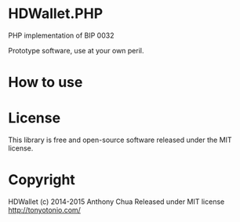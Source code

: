 HDWallet.PHP
============

PHP implementation of BIP 0032 

Prototype software, use at your own peril.

# How to use


# License

This library is free and open-source software released under the MIT
license.

# Copyright

HDWallet (c) 2014-2015 Anthony Chua
Released under MIT license  
http://tonyotonio.com/
